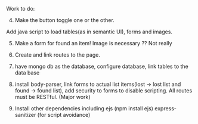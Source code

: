 Work to do:


4) Make the button toggle one or the other. 

Add java script to load tables(as in semantic UI), forms and images.

5) Make a form for found an item! Image is necessary ?? Not really

6) Create and link routes to the page.

7)  have mongo db as the database, configure database, link tables to the data base

8) install body-parser, link forms to actual list items(lost -> lost list and found -> found list), add security to forms to disable scripting. All routes must be RESTful. (Major work)

9) Install other dependencies including ejs (npm install ejs) express-sanitizer (for script avoidance) 
